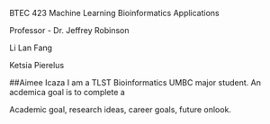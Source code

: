 BTEC 423 Machine Learning Bioinformatics Applications

Professor - Dr. Jeffrey Robinson

Li Lan Fang 

Ketsia Pierelus

##Aimee Icaza
I am a TLST Bioinformatics UMBC major student. An acdemica goal is to complete a 

Academic goal, research ideas, career goals, future onlook. 
